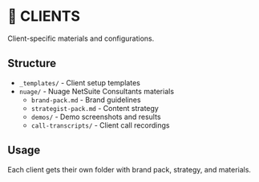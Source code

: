 # 👥 CLIENTS

Client-specific materials and configurations.

## Structure
- `_templates/` - Client setup templates
- `nuage/` - Nuage NetSuite Consultants materials
  - `brand-pack.md` - Brand guidelines
  - `strategist-pack.md` - Content strategy
  - `demos/` - Demo screenshots and results
  - `call-transcripts/` - Client call recordings

## Usage
Each client gets their own folder with brand pack, strategy, and materials.